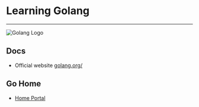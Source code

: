 # Learning Golang

---

![Golang Logo](https://blog.golang.org/go-brand/Go-Logo/SVG/Go-Logo_Blue.svg)

## Docs

- Official website [golang.org/](https://golang.org/)

## Go Home

- [Home Portal](..)